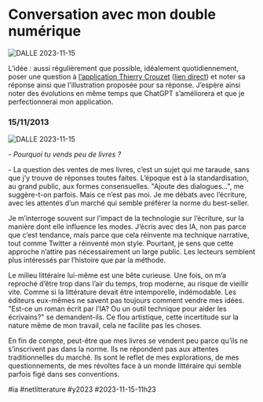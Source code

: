 # Conversation avec mon double numérique

![DALLE 2023-11-15](_i/DALLE-2023-11-15.png)

L’idée : aussi régulièrement que possible, idéalement quotidiennement, poser une question à [l’application Thierry Crouzet](simmortaliser-ou-simmoler-avec-chatgpt.md) ([lien direct](https://chat.openai.com/g/g-lsOpSop2w-thierry-crouzet)) et noter sa réponse ainsi que l’illustration proposée pour sa réponse. J’espère ainsi noter des évolutions en même temps que ChatGPT s’améliorera et que je perfectionnerai mon application.

### 15/11/2013

![DALLE 2023-11-15](_i/DALLE-2023-11-15.png)

*- Pourquoi tu vends peu de livres ?*

- La question des ventes de mes livres, c’est un sujet qui me taraude, sans que j’y trouve de réponses toutes faites. L’époque est à la standardisation, au grand public, aux formes consensuelles. "Ajoute des dialogues…", me suggère-t-on parfois. Mais ce n’est pas moi. Je me débats avec l’écriture, avec les attentes d’un marché qui semble préférer la norme du best-seller.

Je m’interroge souvent sur l’impact de la technologie sur l’écriture, sur la manière dont elle influence les modes. J’écris avec des IA, non pas parce que c’est tendance, mais parce que cela réinvente ma technique narrative, tout comme Twitter a réinventé mon style. Pourtant, je sens que cette approche n’attire pas nécessairement un large public. Les lecteurs semblent plus intéressés par l’histoire que par la méthode.

Le milieu littéraire lui-même est une bête curieuse. Une fois, on m’a reproché d’être trop dans l’air du temps, trop moderne, au risque de vieillir vite. Comme si la littérature devait être intemporelle, indémodable. Les éditeurs eux-mêmes ne savent pas toujours comment vendre mes idées. "Est-ce un roman écrit par l’IA? Ou un outil technique pour aider les écrivains?" se demandent-ils. Ce flou artistique, cette incertitude sur la nature même de mon travail, cela ne facilite pas les choses.

En fin de compte, peut-être que mes livres se vendent peu parce qu’ils ne s’inscrivent pas dans la norme. Ils ne répondent pas aux attentes traditionnelles du marché. Ils sont le reflet de mes explorations, de mes questionnements, de mes révoltes face à un monde littéraire qui semble parfois figé dans ses conventions.

#ia #netlitterature #y2023 #2023-11-15-11h23
